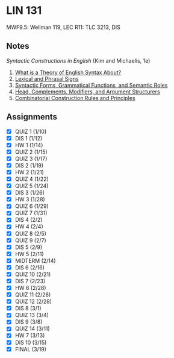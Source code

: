 # LIN 131
MWF9.5: Wellman 119, LEC
R11: TLC 3213, DIS
## Notes
*Syntactic Constructions in English* (Kim and Michaelis, 1e)
1. [What is a Theory of English Syntax About?](../notes/theory-english-syntax.md)
2. [Lexical and Phrasal Signs](../notes/lexical-phrasal-signs.md)
3. [Syntactic Forms, Grammatical Functions, and Semantic Roles](../notes/syntactic-forms-grammatical-functions-semantic-roles.md)
4. [Head, Complements, Modifiers, and Argument Structurers](../notes/head-complements-modifiers-argument-structures.md)
5. [Combinatorial Construction Rules and Principles](../notes/combinatorial-construction-rules-principles.md)
## Assignments
- [x] QUIZ 1 (1/10)
- [x] DIS 1 (1/12)
- [x] HW 1 (1/14)
- [x] QUIZ 2 (1/15)
- [x] QUIZ 3 (1/17)
- [x] DIS 2 (1/19)
- [x] HW 2 (1/21)
- [x] QUIZ 4 (1/22)
- [x] QUIZ 5 (1/24)
- [x] DIS 3 (1/26)
- [x] HW 3 (1/28)
- [x] QUIZ 6 (1/29)
- [x] QUIZ 7 (1/31)
- [x] DIS 4 (2/2)
- [x] HW 4 (2/4)
- [x] QUIZ 8 (2/5)
- [x] QUIZ 9 (2/7)
- [x] DIS 5 (2/9)
- [x] HW 5 (2/11)
- [x] MIDTERM (2/14)
- [x] DIS 6 (2/16)
- [x] QUIZ 10 (2/21)
- [x] DIS 7 (2/23)
- [x] HW 6 (2/28)
- [x] QUIZ 11 (2/26)
- [x] QUIZ 12 (2/28)
- [x] DIS 8 (3/1)
- [x] QUIZ 13 (3/4)
- [x] DIS 9 (3/8)
- [x] QUIZ 14 (3/11)
- [x] HW 7 (3/13)
- [x] DIS 10 (3/15)
- [x] FINAL (3/19)